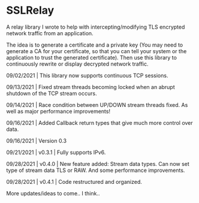 # SSLRelay
A relay library I wrote to help with intercepting/modifying TLS encrypted network traffic from an application.

The idea is to generate a certificate and a private key (You may need to generate a CA for your certificate, so that you can tell your system or the application to trust the generated certificate).
Then use this library to continuously rewrite or display decrypted network traffic.

09/02/2021 | This library now supports continuous TCP sessions.

09/13/2021 | Fixed stream threads becoming locked when an abrupt shutdown of the TCP stream occurs.

09/14/2021 | Race condition between UP/DOWN stream threads fixed. As well as major performance improvements!

09/16/2021 | Added Callback return types that give much more control over data.

09/16/2021 | Version 0.3

09/21/2021 | v0.3.1 | Fully supports IPv6.

09/28/2021 | v0.4.0 | New feature added: Stream data types. Can now set type of stream data TLS or RAW. And some performance improvements.

09/28/2021 | v0.4.1 | Code restructured and organized.

More updates/ideas to come.. I think..